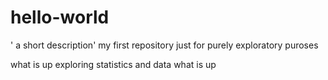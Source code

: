 # hello-world
' a short description' my first repository just for purely exploratory puroses

what is up
exploring statistics and data
what is up
